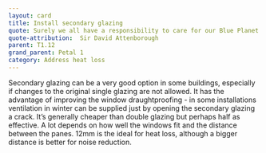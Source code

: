 ```yaml
---
layout: card
title: Install secondary glazing
quote: Surely we all have a responsibility to care for our Blue Planet. The future of humanity and indeed, all life on earth, now depends on us.
quote-attribution:  Sir David Attenborough
parent: T1.12
grand_parent: Petal 1
category: Address heat loss
---
```


Secondary glazing can be a very good option in some buildings, especially if changes to the original single glazing are not allowed. It has the advantage of improving the window draughtproofing - in some installations ventilation in winter can be supplied just by opening the secondary glazing a crack. It’s generally cheaper than double glazing but perhaps half as effective. A lot depends on how well the windows fit and the distance between the panes. 12mm is the ideal for heat loss, although a bigger distance is better for noise reduction. 

